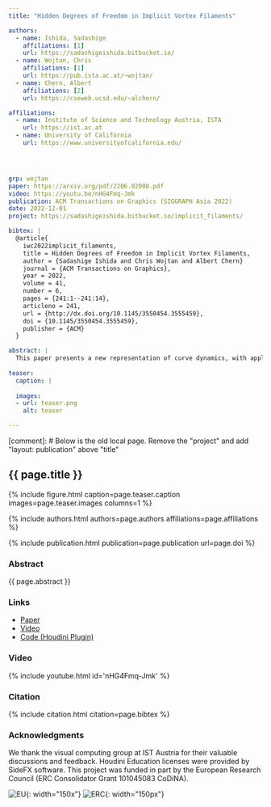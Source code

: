 ```yaml
---
title: "Hidden Degrees of Freedom in Implicit Vortex Filaments"

authors:
  - name: Ishida, Sadashige
    affiliations: [1]
    url: https://sadashigeishida.bitbucket.io/
  - name: Wojtan, Chris
    affiliations: [1]
    url: https://pub.ista.ac.at/~wojtan/
  - name: Chern, Albert
    affiliations: [2]
    url: https://cseweb.ucsd.edu/~alchern/

affiliations:
  - name: Institute of Science and Technology Austria, ISTA
    url: https://ist.ac.at
  - name: University of California
    url: https://www.universityofcalifornia.edu/




grp: wojtan
paper: https://arxiv.org/pdf/2206.02008.pdf
video: https://youtu.be/nHG4Fmq-Jmk
publication: ACM Transactions on Graphics (SIGGRAPH Asia 2022)
date: 2022-12-01
project: https://sadashigeishida.bitbucket.io/implicit_filaments/

bibtex: |
  @article{
    iwc2022implicit_filaments,
    title = Hidden Degrees of Freedom in Implicit Vortex Filaments,
    author = {Sadashige Ishida and Chris Wojtan and Albert Chern}
    journal = {ACM Transactions on Graphics},
    year = 2022,
    volume = 41,
    number = 6,
    pages = {241:1--241:14},
    articleno = 241,
    url = {http://dx.doi.org/10.1145/3550454.3555459},
    doi = {10.1145/3550454.3555459},
    publisher = {ACM}
  }

abstract: |
  This paper presents a new representation of curve dynamics, with applications to vortex filaments in fluid dynamics. Instead of representing these filaments with explicit curve geometry and Lagrangian equations of motion, we represent curves implicitly with a new co-dimensional 2 level set description. Our implicit representation admits several redundant mathematical degrees of freedom in both the configuration and the dynamics of the curves, which can be tailored specifically to improve numerical robustness, in contrast to naive approaches for implicit curve dynamics that suffer from overwhelming numerical stability problems. Furthermore, we note how these hidden degrees of freedom perfectly map to a Clebsch representation in fluid dynamics. Motivated by these observations, we introduce  untwisted level set functions and non-swirling dynamics which successfully regularize sources of numerical instability, particularly in the twisting modes around curve filaments. A consequence is a novel simulation method which produces stable dynamics for large numbers of interacting vortex filaments and effortlessly handles topological changes and re-connection events.
  
teaser:
  caption: |
    
  images:
  - url: teaser.png
    alt: teaser

---
```


[comment]: # Below is the old local page. Remove the "project" and add "layout: publication" above "title"

## {{ page.title }}

{% include figure.html caption=page.teaser.caption images=page.teaser.images columns=1 %}

{% include authors.html authors=page.authors affiliations=page.affiliations %}

{% include publication.html publication=page.publication url=page.doi %}

### Abstract

{{ page.abstract }}


### Links

* [Paper](https://arxiv.org/pdf/2206.02008.pdf)
* [Video](https://youtu.be/nHG4Fmq-Jmk)
* [Code (Houdini Plugin)](https://github.com/sdsgisd/ImplicitVortexFilaments)

<!--
* [Official publisher page]({{page.doi}}) &nbsp; [![ACM](ACM_logo.svg){: width="40x"}]({{page.doi}})
-->


### Video

{% include youtube.html id='nHG4Fmq-Jmk' %}

### Citation

{% include citation.html citation=page.bibtex %}


### Acknowledgments

We thank the visual computing group at IST Austria for their valuable discussions and feedback. Houdini Education licenses were provided by SideFX software. This project was funded in part by the European Research Council (ERC Consolidator Grant 101045083 CoDiNA).

![EU](flag_yellow_low.jpg){: width="150x"}
![ERC](LOGO-ERC.jpg){: width="150px"}